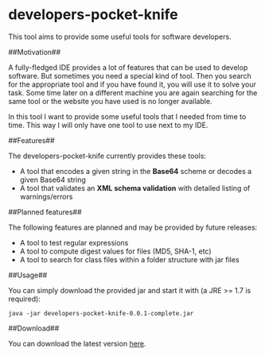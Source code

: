 developers-pocket-knife
=======================

This tool aims to provide some useful tools for software developers.

##Motivation##

A fully-fledged IDE provides a lot of features that can be used to develop software. But sometimes you need a special
kind of tool. Then you search for the appropriate tool and if you have found it, you will use it to solve your task.
Some time later on a different machine you are again searching for the same tool or the website you have used is no
longer available.

In this tool I want to provide some useful tools that I needed from time to time. This way I will only have one tool
to use next to my IDE.

##Features##

The developers-pocket-knife currently provides these tools:
* A tool that encodes a given string in the **Base64** scheme or decodes a given Base64 string
* A tool that validates an **XML schema validation** with detailed listing of warnings/errors


##Planned features##

The following features are planned and may be provided by future releases:
* A tool to test regular expressions
* A tool to compute digest values for files (MD5, SHA-1, etc)
* A tool to search for class files within a folder structure with jar files

##Usage##

You can simply download the provided jar and start it with (a JRE >= 1.7 is required):

    java -jar developers-pocket-knife-0.0.1-complete.jar

##Download##

You can download the latest version [here](https://github.com/siom79/developers-pocket-knife/releases).
